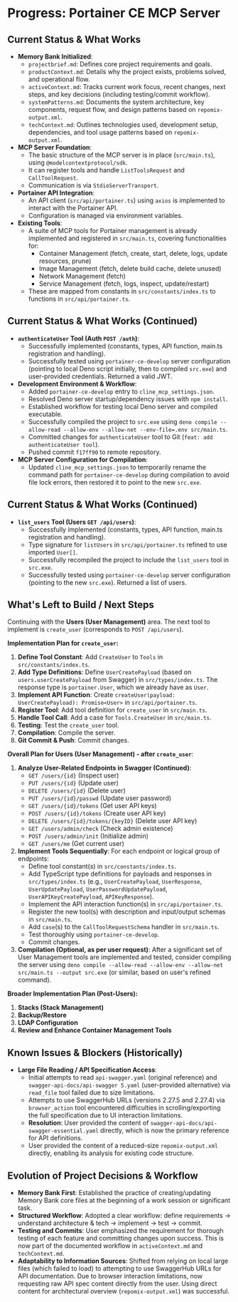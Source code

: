 # Progress: Portainer CE MCP Server

## Current Status & What Works

-   **Memory Bank Initialized**:
    -   `projectbrief.md`: Defines core project requirements and goals.
    -   `productContext.md`: Details why the project exists, problems solved, and operational flow.
    -   `activeContext.md`: Tracks current work focus, recent changes, next steps, and key decisions (including testing/commit workflow).
    -   `systemPatterns.md`: Documents the system architecture, key components, request flow, and design patterns based on `repomix-output.xml`.
    -   `techContext.md`: Outlines technologies used, development setup, dependencies, and tool usage patterns based on `repomix-output.xml`.
-   **MCP Server Foundation**:
    -   The basic structure of the MCP server is in place (`src/main.ts`), using `@modelcontextprotocol/sdk`.
    -   It can register tools and handle `ListToolsRequest` and `CallToolRequest`.
    -   Communication is via `StdioServerTransport`.
-   **Portainer API Integration**:
    -   An API client (`src/api/portainer.ts`) using `axios` is implemented to interact with the Portainer API.
    -   Configuration is managed via environment variables.
-   **Existing Tools**:
    -   A suite of MCP tools for Portainer management is already implemented and registered in `src/main.ts`, covering functionalities for:
        -   Container Management (fetch, create, start, delete, logs, update resources, prune)
        -   Image Management (fetch, delete build cache, delete unused)
        -   Network Management (fetch)
        -   Service Management (fetch, logs, inspect, update/restart)
    -   These are mapped from constants in `src/constants/index.ts` to functions in `src/api/portainer.ts`.

## Current Status & What Works (Continued)

-   **`authenticateUser` Tool (Auth `POST /auth`)**:
    -   Successfully implemented (constants, types, API function, main.ts registration and handling).
    -   Successfully tested using `portainer-ce-develop` server configuration (pointing to local Deno script initially, then to compiled `src.exe`) and user-provided credentials. Returned a valid JWT.
-   **Development Environment & Workflow**:
    -   Added `portainer-ce-develop` entry to `cline_mcp_settings.json`.
    -   Resolved Deno server startup/dependency issues with `npm install`.
    -   Established workflow for testing local Deno server and compiled executable.
    -   Successfully compiled the project to `src.exe` using `deno compile --allow-read --allow-env --allow-net --env-file=.env src/main.ts`.
    -   Committed changes for `authenticateUser` tool to Git (`feat: add authenticateUser tool`).
    -   Pushed commit `f17ff90` to remote repository.
-   **MCP Server Configuration for Compilation**:
    -   Updated `cline_mcp_settings.json` to temporarily rename the command path for `portainer-ce-develop` during compilation to avoid file lock errors, then restored it to point to the new `src.exe`.

## Current Status & What Works (Continued)

-   **`list_users` Tool (Users `GET /api/users`)**:
    -   Successfully implemented (constants, types, API function, main.ts registration and handling).
    -   Type signature for `listUsers` in `src/api/portainer.ts` refined to use imported `User[]`.
    -   Successfully recompiled the project to include the `list_users` tool in `src.exe`.
    -   Successfully tested using `portainer-ce-develop` server configuration (pointing to the new `src.exe`). Returned a list of users.

## What's Left to Build / Next Steps

Continuing with the **Users (User Management)** area.
The next tool to implement is `create_user` (corresponds to `POST /api/users`).

**Implementation Plan for `create_user`:**
1.  **Define Tool Constant**: Add `CreateUser` to `Tools` in `src/constants/index.ts`.
2.  **Add Type Definitions**: Define `UserCreatePayload` (based on `users.userCreatePayload` from Swagger) in `src/types/index.ts`. The response type is `portainer.User`, which we already have as `User`.
3.  **Implement API Function**: Create `createUser(payload: UserCreatePayload): Promise<User>` in `src/api/portainer.ts`.
4.  **Register Tool**: Add tool definition for `create_user` in `src/main.ts`.
5.  **Handle Tool Call**: Add a case for `Tools.CreateUser` in `src/main.ts`.
6.  **Testing**: Test the `create_user` tool.
7.  **Compilation**: Compile the server.
8.  **Git Commit & Push**: Commit changes.

**Overall Plan for Users (User Management) - after `create_user`**:
1.  **Analyze User-Related Endpoints in Swagger (Continued)**:
    *   `GET /users/{id}` (Inspect user)
    *   `PUT /users/{id}` (Update user)
    *   `DELETE /users/{id}` (Delete user)
    *   `PUT /users/{id}/passwd` (Update user password)
    *   `GET /users/{id}/tokens` (Get user API keys)
    *   `POST /users/{id}/tokens` (Create user API key)
    *   `DELETE /users/{id}/tokens/{keyID}` (Delete user API key)
    *   `GET /users/admin/check` (Check admin existence)
    *   `POST /users/admin/init` (Initialize admin)
    *   `GET /users/me` (Get current user)
2.  **Implement Tools Sequentially**: For each endpoint or logical group of endpoints:
    *   Define tool constant(s) in `src/constants/index.ts`.
    *   Add TypeScript type definitions for payloads and responses in `src/types/index.ts` (e.g., `UserCreatePayload`, `UserResponse`, `UserUpdatePayload`, `UserPasswordUpdatePayload`, `UserAPIKeyCreatePayload`, `APIKeyResponse`).
    *   Implement the API interaction function(s) in `src/api/portainer.ts`.
    *   Register the new tool(s) with description and input/output schemas in `src/main.ts`.
    *   Add `case`(s) to the `CallToolRequestSchema` handler in `src/main.ts`.
    *   Test thoroughly using `portainer-ce-develop`.
    *   Commit changes.
3.  **Compilation (Optional, as per user request)**: After a significant set of User Management tools are implemented and tested, consider compiling the server using `deno compile --allow-read --allow-env --allow-net src/main.ts --output src.exe` (or similar, based on user's refined command).

**Broader Implementation Plan (Post-Users):**
1.  **Stacks (Stack Management)**
2.  **Backup/Restore**
3.  **LDAP Configuration**
4.  **Review and Enhance Container Management Tools**

## Known Issues & Blockers (Historically)

-   **Large File Reading / API Specification Access**:
    -   Initial attempts to read `api-swagger.yaml` (original reference) and `swagger-api-docs/api-swagger 5.yaml` (user-provided alternative) via `read_file` tool failed due to size limitations.
    -   Attempts to use SwaggerHub URLs (versions 2.27.5 and 2.27.4) via `browser_action` tool encountered difficulties in scrolling/exporting the full specification due to UI interaction limitations.
    -   **Resolution**: User provided the content of `swagger-api-docs/api-swagger-essential.yaml` directly, which is now the primary reference for API definitions.
    -   User provided the content of a reduced-size `repomix-output.xml` directly, enabling its analysis for existing code structure.

## Evolution of Project Decisions & Workflow

-   **Memory Bank First**: Established the practice of creating/updating Memory Bank core files at the beginning of a work session or significant task.
-   **Structured Workflow**: Adopted a clear workflow: define requirements -> understand architecture & tech -> implement -> test -> commit.
-   **Testing and Commits**: User emphasized the requirement for thorough testing of each feature and committing changes upon success. This is now part of the documented workflow in `activeContext.md` and `techContext.md`.
-   **Adaptability to Information Sources**: Shifted from relying on local large files (which failed to load) to attempting to use SwaggerHub URLs for API documentation. Due to browser interaction limitations, now requesting raw API spec content directly from the user. Using direct content for architectural overview (`repomix-output.xml`) was successful.
